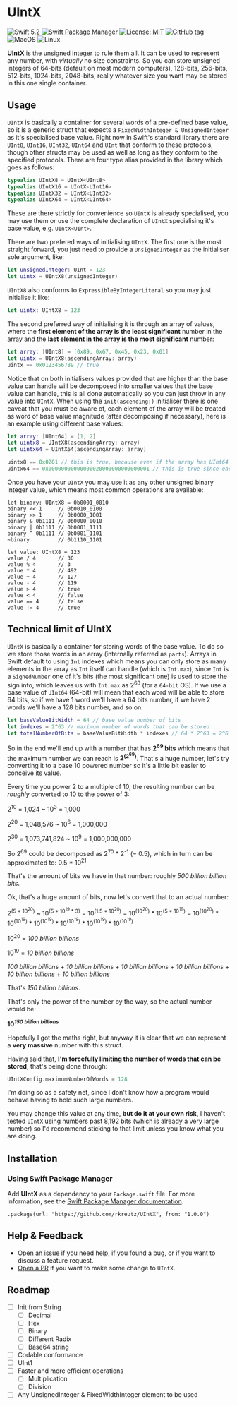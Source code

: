 # UIntX
![Swift 5.2](https://img.shields.io/badge/Swift-5.2-orange.svg)
[![Swift Package Manager](https://img.shields.io/badge/spm-compatible-brightgreen.svg?style=flat)](https://swift.org/package-manager)
[![License: MIT](https://img.shields.io/badge/License-MIT-yellow.svg)](https://opensource.org/licenses/MIT)
[![GitHub tag](https://img.shields.io/github/tag/rkreutz/UIntX.svg)](https://GitHub.com/rkreutz/UIntX/tags/)
![MacOS](https://github.com/rkreutz/UIntX/workflows/MacOS/badge.svg?branch=master&event=push)
![Linux](https://github.com/rkreutz/UIntX/workflows/Linux/badge.svg?branch=master&event=push)

**UIntX** is the unsigned integer to rule them all. It can be used to represent any number, with _virtually_ no size constraints. So you can store unsigned integers of 64-bits (default on most modern computers), 128-bits, 256-bits, 512-bits, 1024-bits, 2048-bits, really whatever size you want may be stored in this one single container.

## Usage

`UIntX` is basically a container for several words of a pre-defined base value, so it is a generic struct that expects a `FixedWidthInteger & UnsignedInteger` as it's specialised base value. Right now in Swift's standard library there are `UInt8`, `UInt16`, `UInt32`, `UInt64` and `UInt` that conform to these protocols, though other structs may be used as well as long as they conform to the specified protocols. There are four type alias provided in the library which goes as follows:
```swift
typealias UIntX8 = UIntX<UInt8>
typealias UIntX16 = UIntX<UInt16>
typealias UIntX32 = UIntX<UInt32>
typealias UIntX64 = UIntX<UInt64>
```
These are there strictly for convenience so `UIntX` is already specialised, you may use them or use the complete declaration of `UIntX` specialising it's base value, e.g. `UIntX<UInt>`.

There are two prefered ways of initialising `UIntX`. The first one is the most straight forward, you just need to provide a `UnsignedInteger` as the initialiser sole argument, like:
```swift
let unsignedInteger: UInt = 123
let uintx = UIntX8(unsignedInteger)
```
`UIntX8` also conforms to `ExpressibleByIntegerLiteral` so you may just initialise it like:
```swift
let uintx: UIntX8 = 123
```

The second preferred way of initialising it is through an array of values, where the **first element of the array is the least significant** number in the array and the **last element in the array is the most significant** number:
```swift
let array: [UInt8] = [0x89, 0x67, 0x45, 0x23, 0x01]
let uintx = UIntX8(ascendingArray: array)
uintx == 0x0123456789 // true
```

Notice that on both initialisers values provided that are higher than the base value can handle will be decomposed into smaller values that the base value can handle, this is all done automatically so you can just throw in any value into `UIntX`. When using the `init(ascending:)` initialiser there is one caveat that you must be aware of, each element of the array will be treated as word of base value magnitude (after decomposing if necessary), here is an example using different base values:
```swift
let array: [UInt64] = [1, 2]
let uintx8 = UIntX8(ascendingArray: array)
let uintx64 = UIntX64(ascendingArray: array)

uintx8 == 0x0201 // this is true, because even if the array has UInt64 values, the values could still be represented by UInt8 (the base value) so each of they will be stored as a single word of magnitude UInt8
uintx64 == 0x00000000000000020000000000000001 // this is true since each element in the provided array will be a word of type UInt64 (base value). By the way, this wouldn't compile since the right side of the operation has 128-bits which can't be generated natively by swift's compiler, so you'd have a compiler error here, you may convert uintx64 to a string and check the string value which will be in hexadecimal 
```

Once you have your `UIntX` you may use it as any other unsigned binary integer value, which means most common operations are available:
```
let binary: UIntX8 = 0b0001_0010
binary << 1     // 0b0010_0100
binary >> 1     // 0b0000_1001
binary & 0b1111 // 0b0000_0010
binary | 0b1111 // 0b0001_1111
binary ^ 0b1111 // 0b0001_1101
~binary         // 0b1110_1101

let value: UIntX8 = 123
value / 4       // 30
value % 4       // 3
value * 4       // 492
value + 4       // 127
value - 4       // 119
value > 4       // true
value < 4       // false
value == 4      // false
value != 4      // true
```

## Technical limit of UIntX

`UIntX` is basically a container for storing words of the base value. To do so we store those words in an array (internally referred as `parts`). Arrays in Swift default to using `Int` indexes which means you can only store as many elements in the array as `Int` itself can handle (which is `Int.max`), since `Int` is a `SignedNumber` one of it's bits (the most significant one) is used to store the sign info, which leaves us with `Int.max` as 2<sup>63</sup> (for a `64-bit` OS). If we use a base value of `UInt64` (64-bit) will mean that each word will be able to store 64 bits, so if we have 1 word we'll have a 64 bits number, if we have 2 words we'll have a 128 bits number, and so on:
```swift
let baseValueBitWidth = 64 // base value number of bits
let indexes = 2^63 // maximum number of words that can be stored
let totalNumberOfBits = baseValueBitWidth * indexes // 64 * 2^63 = 2^6 * 2^63 = 2^69
```
So in the end we'll end up with a number that has **2<sup>69</sup> bits** which means that the maximum number we can reach is **2<sup>(2<sup>69</sup>)</sup>**. That's a huge number, let's try converting it to a base 10 powered number so it's a little bit easier to conceive its value. 

Every time you power 2 to a multiple of 10, the resulting number can be _roughly_ converted to 10 to the power of 3:

2<sup>10</sup> = 1,024   ~   10<sup>3</sup> = 1,000

2<sup>20</sup> = 1,048,576   ~    10<sup>6</sup> = 1,000,000

2<sup>30</sup> = 1,073,741,824   ~    10<sup>9</sup> = 1,000,000,000

So 2<sup>69</sup> could be decomposed as 2<sup>70</sup> * 2<sup>-1</sup> (= 0.5), which in turn can be approximated to: 0.5 * 10<sup>21</sup>

That's the amount of bits we have in that number: roughly _500 billion billion bits_.

Ok, that's a huge amount of bits, now let's convert that to an actual number:

2<sup>(5 * 10<sup>20</sup>)</sup>   ~   10<sup>(5 * 10<sup>19</sup> * 3)</sup> = 10<sup>(1.5 * 10<sup>20</sup>)</sup> = 10<sup>(10<sup>20</sup>)</sup> * 10<sup>(5 * 10<sup>19</sup>)</sup> = 10<sup>(10<sup>20</sup>)</sup> * 10<sup>(10<sup>19</sup>)</sup> * 10<sup>(10<sup>19</sup>)</sup> * 10<sup>(10<sup>19</sup>)</sup> * 10<sup>(10<sup>19</sup>)</sup> * 10<sup>(10<sup>19</sup>)</sup>

10<sup>20</sup> = _100 billion billions_

10<sup>19</sup> = _10 billion billions_

_100 billion billions_ + _10 billion billions_ + _10 billion billions_ + _10 billion billions_ + _10 billion billions_ + _10 billion billions_

That's _150 billion billions_.

That's only the power of the number by the way, so the actual number would be:

**10<sup>_150 billion billions_</sup>**

Hopefully I got the maths right, but anyway it is clear that we can represent a **very massive** number with this struct.

Having said that, **I'm forcefully limiting the number of words that can be stored**, that's being done through:
```swift
UIntXConfig.maximumNumberOfWords = 128
```

I'm doing so as a safety net, since I don't know how a program would behave having to hold such large numbers.

You may change this value at any time, **but do it at your own risk**, I haven't tested `UIntX` using numbers past 8,192 bits (which is already a very large number) so I'd recommend sticking to that limit unless you know what you are doing.

## Installation
### Using Swift Package Manager

Add **UIntX** as a dependency to your `Package.swift` file. For more information, see the [Swift Package Manager documentation](https://github.com/apple/swift-package-manager/tree/master/Documentation).

```
.package(url: "https://github.com/rkreutz/UIntX", from: "1.0.0")
```

## Help & Feedback
- [Open an issue](https://github.com/rkreutz/UIntX/issues/new) if you need help, if you found a bug, or if you want to discuss a feature request.
- [Open a PR](https://github.com/rkreutz/UIntX/pull/new/master) if you want to make some change to `UIntX`.

## Roadmap
- [ ] Init from String
    - [ ] Decimal
    - [ ] Hex
    - [ ] Binary
    - [ ] Different Radix
    - [ ] Base64 string  
- [ ] Codable conformance
- [ ] UInt1 
- [ ] Faster and more efficient operations
    - [ ] Multiplication
    - [ ] Division
- [ ] Any UnsignedInteger & FixedWidthInteger element to be used

